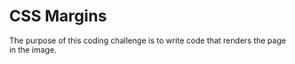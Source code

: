 # CSS Margins

The purpose of this coding challenge is to write code that renders the page in the image.
